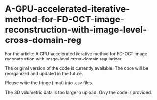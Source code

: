 # A-GPU-accelerated-iterative-method-for-FD-OCT-image-reconstruction-with-image-level-cross-domain-reg
For the article: A GPU-accelerated iterative method for FD-OCT image reconstruction with image-level cross-domain regularizer

The original version of the code is currently available. The code will be reorganized and updated in the future.

Please write the fringe (.mat) into .csv files.

The 3D volumetric data is too large to upload. Only the code is provided.

